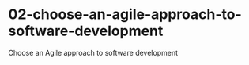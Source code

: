 # 02-choose-an-agile-approach-to-software-development
Choose an Agile approach to software development
